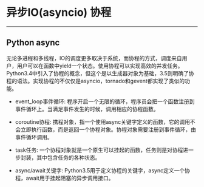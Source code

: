 # 异步IO(asyncio) 协程

------

## Python async
无论多进程和多线程，IO的调度更多取决于系统，而协程的方式，调度来自用户，用户可以在函数中yield一个状态。使用协程可以实现高效的并发任务。Python3.4中引入了协程的概念，但这个是以生成器对象为基础，3.5则明确了协程的语法。实现协程的不仅仅是asyncio，tornado和gevent都实现了类似的功能。

+ event_loop事件循环: 程序开启一个无限的循环，程序员会把一个函数注册到事件循环上。当满足事件发生的时候，调用相应的协程函数。

+ coroutine协程: 携程对象，指一个使用async关键字定义的函数，它的调用不会立即执行函数，而是返回一个协程对象。协程对象需要注册到事件循环，由事件循环调用。

+ task任务: 一个协程对象就是一个原生可以挂起的函数，任务则是对协程进一步封装，其中包含任务的各种状态。

+ async/await关键字: Python3.5用于定义协程的关键字，async定义一个协程，await用于挂起阻塞的异步调用接口。



